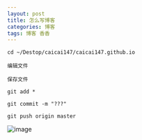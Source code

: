 ```yaml
---
layout: post
title: 怎么写博客
categories: 博客
tags: 博客 香香
---
```


```
cd ~/Destop/caicai147/caicai147.github.io

编辑文件

保存文件

git add *

git commit -m "???"

git push origin master

```

![image](../media/image/404.jpg)